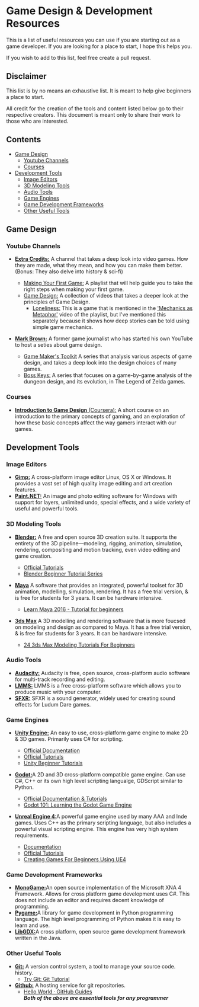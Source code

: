 # Game Design & Development Resources

This is a list of useful resources you can use if you are starting out as a game developer. If you are looking for a place to start, I hope this helps you. 

If you wish to add to this list, feel free create a pull request.

## Disclaimer

This list is by no means an exhaustive list. It is meant to help give beginners a place to start.

All credit for the creation of the tools and content listed below go to their respective creators. This document is meant only to share their work to those who are interested.
## Contents
- [Game Design](#game-design)
  * [Youtube Channels](#youtube-channels)
  * [Courses](#courses)
- [Development Tools](#development-tools)
  * [Image Editors](#image-editors)
  * [3D Modeling Tools](#3d-modeling-tools)
  * [Audio Tools](#audio-tools)
  * [Game Engines](#game-engines)
  * [Game Development Frameworks](#game-development-frameworks)
  * [Other Useful Tools](#other-useful-tools)

## Game Design

### Youtube Channels
* [**Extra Credits:**](https://www.youtube.com/channel/UCCODtTcd5M1JavPCOr_Uydg) A channel that takes a deep look into video games. How they are made, what they mean, and how you can make them better. (Bonus: They also delve into history & sci-fi)
    + [Making Your First Game:](https://www.youtube.com/watch?v=z06QR-tz1_o&list=PLhyKYa0YJ_5C6QC36h5eApOyXtx98ehGi) A playlist that will help guide you to take the right steps when making your first game.
    + [Game Design:](https://www.youtube.com/watch?v=e31OSVZF77w&list=PLhyKYa0YJ_5BkTruCmaBBZ8z6cP9KzPiX&index=2) A collection of videos that takes a deeper look at the principles of Game Design.
      + [Loneliness:](http://www.necessarygames.com/my-games/loneliness/flash) This is a game that is mentioned in the ['Mechanics as Metaphor'](https://www.youtube.com/watch?v=4QwcI4iQt2Y&index=86&list=PLhyKYa0YJ_5BkTruCmaBBZ8z6cP9KzPiX) video of the playlist, but I've mentioned this separately because it shows how deep stories can be told using simple game mechanics.

* [**Mark Brown:**](https://www.youtube.com/channel/UCqJ-Xo29CKyLTjn6z2XwYAw) A former game journalist who has started his own YouTube to host a seties about game design.
    + [Game Maker's Toolkit](https://www.youtube.com/playlist?list=PLc38fcMFcV_s7Lf6xbeRfWYRt7-Vmi_X9) A series that analysis various aspects of game design, and takes a deep look into the design choices of many games.
    + [Boss Keys:](https://www.youtube.com/watch?v=ouO1R6vFDBo&index=1&list=PLc38fcMFcV_ul4D6OChdWhsNsYY3NA5B2&t=0s) A series that focuses on a game-by-game analysis of the dungeon design, and its evolution, in The Legend of Zelda games.

### Courses
* [**Introduction to Game Design** (Coursera):](https://www.coursera.org/learn/game-design) A short course on an introduction to the primary concepts of gaming, and an exploration of how these basic concepts affect the way gamers interact with our games.

## Development Tools

### Image Editors
* [**Gimp:**](https://www.gimp.org/) A cross-platform image editor Linux, OS X or Windows. It provides a vast set of high quality image editing and art creation features.
* [**Paint.NET:**](https://www.getpaint.net/) An image and photo editing software for Windows with support for layers, unlimited undo, special effects, and a wide variety of useful and powerful tools.

### 3D Modeling Tools

* [**Blender:**](https://www.blender.org/) A free and open source 3D creation suite. It supports the entirety of the 3D pipeline—modeling, rigging, animation, simulation, rendering, compositing and motion tracking, even video editing and game creation.
    * [Official Tutorials](https://www.blender.org/support/tutorials/)
    * [Blender Beginner Tutorial Series](https://www.youtube.com/watch?v=JYj6e-72RDs&index=2&list=PLjEaoINr3zgHs8uzT3yqe4iHGfkCmMJ0P)
* [**Maya**](https://www.autodesk.com/education/free-software/maya) A software that provides an integrated, powerful toolset for 3D animation, modelling, simulation, rendering. It has a free trial version, & is free for students for 3 years. It can be hardware intensive.
    * [Learn Maya 2016 - Tutorial for beginners](https://www.youtube.com/watch?v=5eyKVWkrzts&list=PLsPHRLf6UN4n778LjMnKVG1nw_PX8Lhja)
  
* [**3ds Max**](https://www.autodesk.com/education/free-software/3ds-max) A 3D modelling and rendering software that is more foucsed on modeling and design as compared to Maya. It has a free trial version, & is free for students for 3 years. It can be hardware intensive.
    * [24 3ds Max Modeling Tutorials For Beginners](http://www.tutorialboneyard.com/3ds-max-modeling-beginner-tutorials/)

### Audio Tools
* [**Audacity:**](http://www.audacityteam.org/) Audacity is free, open source, cross-platform audio software for multi-track recording and editing.
* [**LMMS:**](http://lmms.sourceforge.net/) LMMS is a free cross-platform software which allows you to produce music with your computer.
* [**SFXR:**](http://www.drpetter.se/project_sfxr.html) SFXR is a sound generator, widely used for creating sound effects for Ludum Dare games.

### Game Engines
* [**Unity Engine:**](https://unity3d.com) An easy to use, cross-platform game engine to make 2D & 3D games. Primarily uses C# for scripting.
  * [Official Documentation](https://docs.unity3d.com/Manual/index.html)
  * [Official Tutorials](https://unity3d.com/learn/tutorials)
  * [Unity Beginner Tutorials](https://www.youtube.com/watch?v=IlKaB1etrik&list=PLPV2KyIb3jR5QFsefuO2RlAgWEz6EvVi6&index=2)

* [**Godot:**](https://godotengine.org/)A 2D and 3D cross-platform compatible game engine. Can use C#, C++ or its own high level scripting langualge, GDScript similar to Python.
  * [Official Documentation & Tutorials](http://docs.godotengine.org/en/3.0/index.html)
  * [Godot 101: Learning the Godot Game Engine](https://www.youtube.com/watch?v=gHA4M2cqWb0&list=PLsk-HSGFjnaFISfGRTXxp65FXOa9UkYc5)

* [**Unreal Engine 4**:](https://www.unrealengine.com/en-US/what-is-unreal-engine-4)A powerful game engine used by many AAA and Inde games. Uses C++ as the primary scripting language, but also includes a powerful visual scripting engine. This engine has very high system requirements.
  * [Documentation](https://docs.unrealengine.com/en-us/)
  * [Official Tutorials](https://docs.unrealengine.com/en-us/Videos)
  * [Creating Games For Beginners Using UE4](https://www.youtube.com/watch?v=1M3S3eiJK5I&list=PLL0cLF8gjBpqDdMoeid6Vl5roMl6xJQGC)


### Game Development Frameworks
* [**MonoGame:**](http://www.monogame.net)An open source implementation of the Microsoft XNA 4 Framework. Allows for cross platform game development uses C#. This does not include an editor and requires decent knowledge of programming.
* [**Pygame:**](https://www.pygame.org)A library for game development in Python programming language. The high level programming of Python makes it is easy to learn and use.
*  [**LibGDX:**](https://libgdx.badlogicgames.com/)A cross platform, open source game development framework written in the Java.

### Other Useful Tools
*  [**Git:**](https://git-scm.com/) A version control system, a tool to manage your source code. history.
    * [Try Git: Git Tutorial](https://try.github.io/)
*  [**Github:**](https://github.com/) A hosting service for git repositories.
    * [Hello World · GitHub Guides](https://guides.github.com/activities/hello-world/) \
**_Both of the above are essential tools for any programmer_**
